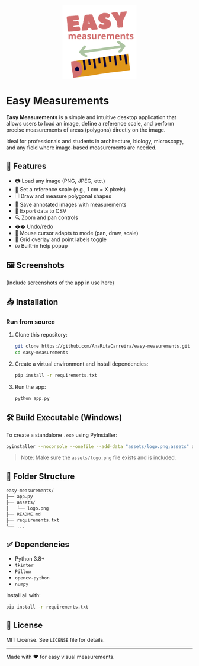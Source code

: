 <p align="center">
  <img src="logo.png" alt="Easy Measurements Logo" width="200"/>
</p>

# Easy Measurements

**Easy Measurements** is a simple and intuitive desktop application that allows users to load an image, define a reference scale, and perform precise measurements of areas (polygons) directly on the image.

Ideal for professionals and students in architecture, biology, microscopy, and any field where image-based measurements are needed.

## 🔧 Features

* 📷 Load any image (PNG, JPEG, etc.)
* 📏 Set a reference scale (e.g., 1 cm = X pixels)
* 🗌 Draw and measure polygonal shapes
* 💾 Save annotated images with measurements
* 📄 Export data to CSV
* 🔍 Zoom and pan controls
* �� Undo/redo
* 👟 Mouse cursor adapts to mode (pan, draw, scale)
* 🧹 Grid overlay and point labels toggle
* 🆐️ Built-in help popup

## 🖼️ Screenshots

(Include screenshots of the app in use here)

## 📥 Installation

### Run from source

1. Clone this repository:

   ```bash
   git clone https://github.com/AnaRitaCarreira/easy-measurements.git
   cd easy-measurements
   ```

2. Create a virtual environment and install dependencies:

   ```bash
   pip install -r requirements.txt
   ```

3. Run the app:

   ```bash
   python app.py
   ```

## 🛠 Build Executable (Windows)

To create a standalone `.exe` using PyInstaller:

```bash
pyinstaller --noconsole --onefile --add-data "assets/logo.png;assets" app.py
```

> Note: Make sure the `assets/logo.png` file exists and is included.

## 📁 Folder Structure

```
easy-measurements/
├── app.py
├── assets/
│   └── logo.png
├── README.md
├── requirements.txt
└── ...
```

## ✅ Dependencies

* Python 3.8+
* `tkinter`
* `Pillow`
* `opencv-python`
* `numpy`

Install all with:

```bash
pip install -r requirements.txt
```

## 📄 License

MIT License. See `LICENSE` file for details.

---

Made with ❤️ for easy visual measurements.
